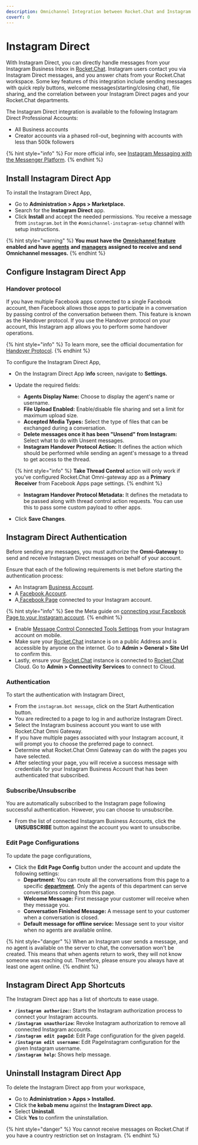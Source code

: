 ```yaml
---
description: Omnichannel Integration between Rocket.Chat and Instagram Messenger API.
coverY: 0
---
```


# Instagram Direct

With Instagram Direct, you can directly handle messages from your Instagram Business Inbox in [Rocket.Chat](http://rocket.chat). Instagram users contact you via Instagram Direct messages, and you answer chats from your Rocket.Chat workspace. Some key features of this integration include sending messages with quick reply buttons, welcome messages(starting/closing chat), file sharing, and the correlation between your Instagram Direct pages and your Rocket.Chat departments.

The Instagram Direct integration is available to the following Instagram Direct Professional Accounts:

* All Business accounts
* Creator accounts via a phased roll-out, beginning with accounts with less than 500k followers

{% hint style="info" %}
For more official info, see [Instagram Messaging with the Messenger Platform](https://developers.facebook.com/docs/messenger-platform/instagram).
{% endhint %}

## Install Instagram Direct App

To install the Instagram Direct App,

* Go to **Administration > Apps > Marketplace.**
* Search for the **Instagram Direct** app.
* Click **Install** and accept the needed permissions. You receive a message from `instagram.bot` in the `#omnichannel-instagram-setup` channel with setup instructions.

{% hint style="warning" %}
**You must have the** [**Omnichannel feature**](https://docs.rocket.chat/use-rocket.chat/omnichannel#enable-omnichannel) **enabled and have** [**agents**](https://docs.rocket.chat/use-rocket.chat/omnichannel/agents) **and** [**managers**](https://docs.rocket.chat/use-rocket.chat/omnichannel/managers) **assigned to receive and send Omnichannel messages.**
{% endhint %}

## Configure Instagram Direct App

### Handover protocol

If you have multiple Facebook apps connected to a single Facebook account, then Facebook allows those apps to participate in a conversation by passing control of the conversation between them. This feature is known as the Handover protocol. If you use the Handover protocol on your account, this Instagram app allows you to perform some handover operations. &#x20;

{% hint style="info" %}
To learn more, see the official documentation for [Handover Protocol](https://developers.facebook.com/docs/messenger-platform/instagram/features/handover-protocol).
{% endhint %}

To configure the Instagram Direct App,

* On the Instagram Direct App I**nfo** screen, navigate to **Settings.**
*   Update the required fields:

    * **Agents Display Name:** Choose to display the agent's name or username.
    * **File Upload Enabled:** Enable/disable file sharing and set a limit for maximum upload size.
    * **Accepted Media Types:** Select the type of files that can be exchanged during a conversation.
    * **Delete messages once it has been "Unsend" from Instagram:** Select what to do with Unsent messages.
    * **Instagram Handover Protocol Action:** It defines the action which should be performed while sending an agent's message to a thread to get access to the thread.



    {% hint style="info" %}
    **Take Thread Control** action will only work if you've configured Rocket.Chat Omni-gateway app as a **Primary Receiver** from Facebook Apps page settings.
    {% endhint %}



    * **Instagram Handover Protocol Metadata:** It defines the metadata to be passed along with thread control action requests. You can use this to pass some custom payload to other apps.
* Click **Save Changes**.

## Instagram Direct Authentication

Before sending any messages, you must authorize the **Omni-Gateway** to send and receive Instagram Direct messages on behalf of your account.

Ensure that each of the following requirements is met before starting the authentication process:

* An Instagram [Business Account](https://help.instagram.com/502981923235522?fbclid=IwAR0TNcoToWKAq8OTOH4VjUC75NSk8EyqFW2Xz5KWDX7SsYK-9rNYppMMnLs).
* A [Facebook Account](https://www.facebook.com/).&#x20;
* A[ Facebook Page](https://www.facebook.com/pages/creation/) connected to your Instagram account.&#x20;

{% hint style="info" %}
&#x20;See the Meta guide on [connecting your Facebook Page to your Instagram account](https://help.instagram.com/570895513091465/?helpref=related\_articles).
{% endhint %}

* Enable [Message Control Connected Tools Settings](https://developers.facebook.com/docs/messenger-platform/instagram/get-started#connected-tools-toggle) from your Instagram account on mobile.
* Make sure your [Rocket.Chat](http://rocket.chat) instance is on a public Address and is accessible by anyone on the internet. Go to **Admin > General > Site Url** to confirm this.
* &#x20;Lastly, ensure your [Rocket.Chat](http://rocket.chat) instance is connected to [Rocket.Chat](http://rocket.chat) Cloud. Go to **Admin > Connectivity Services** to connect to Cloud.

### Authentication

To start the authentication with Instagram Direct,

* From the `instagram.bot message`, click on the Start Authentication button.
* You are redirected to a page to log in and authorize Instagram Direct.
* Select the Instagram business account you want to use with Rocket.Chat Omni Gateway.
* If you have multiple pages associated with your Instagram account, it will prompt you to choose the preferred page to connect.
* Determine what Rocket.Chat Omni Gateway can do with the pages you have selected.
* After selecting your page, you will receive a success message with credentials for your  Instagram Business Account that has been authenticated that subscribed.

### Subscribe/Unsubscribe

You are automatically subscribed to the Instagram page following successful authentication. However, you can choose to unsubscribe.

* From the list of connected Instagram Business Accounts, click the **UNSUBSCRIBE** button against the account you want to unsubscribe.

### Edit Page Configurations

To update the page configurations,

* Click the **Edit Page Config** button under the account and update the following settings:
  * **Department**: You can route all the conversations from this page to a specific [**department**](../../../../../use-rocket.chat/omnichannel/departments.md). Only the agents of this department can serve conversations coming from this page.
  * **Welcome Message:** First message your customer will receive when they message you.
  * **Conversation Finished Message:** A message sent to your customer when a conversation is closed.
  * **Default message for offline service:** Message sent to your visitor when no agents are available online.

{% hint style="danger" %}
When an Instagram user sends a message, and no agent is available on the server to chat, the conversation won't be created. This means that when agents return to work, they will not know someone was reaching out. Therefore, please ensure you always have at least one agent online.
{% endhint %}

## Instagram Direct App Shortcuts

The Instagram Direct app has a list of shortcuts to ease usage.&#x20;

* **`/instagram authorize`::** Starts the Instagram authorization process to connect your Instagram accounts.
* **`/instagram unauthorize`:** Revoke Instagram authorization to remove all connected Instagram accounts.
* **`/instagram edit pageId`:** Edit Page configuration for the given pageId.
* **`/instagram edit username`:** Edit PageInstagram configuration for the given Instagram username.
* **`/instagram help`:** Shows help message.

## Uninstall Instagram Direct App

To delete the Instagram Direct app from your workspace,

* Go to **Administration > Apps > Installed.**
* Click th**e kebab menu** against the **Instagram Direct** **app.**
* Select **Uninstall**.
* Click **Yes** to confirm the uninstallation.

{% hint style="danger" %}
You cannot receive messages on Rocket.Chat if you have a country restriction set on Instagram.
{% endhint %}
